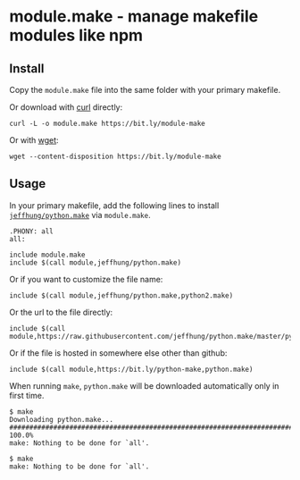 # module.make - manage makefile modules like npm

## Install

Copy the `module.make` file into the same folder with your primary makefile.

Or download with [curl](http://curl.haxx.se/) directly:

	curl -L -o module.make https://bit.ly/module-make

Or with [wget](https://www.gnu.org/software/wget/):

	wget --content-disposition https://bit.ly/module-make

## Usage

In your primary makefile, add the following lines to install [`jeffhung/python.make`](http://github.com/jeffhung/python.make) via `module.make`.

```make
.PHONY: all
all:

include module.make
include $(call module,jeffhung/python.make)
```

Or if you want to customize the file name:

```make
include $(call module,jeffhung/python.make,python2.make)
```

Or the url to the file directly:

```make
include $(call module,https://raw.githubusercontent.com/jeffhung/python.make/master/python.make)
```

Or if the file is hosted in somewhere else other than github:

```make
include $(call module,https://bit.ly/python-make,python.make)
```

When running `make`, `python.make` will be downloaded automatically only in first time.

```console
$ make
Downloading python.make...
######################################################################## 100.0%
make: Nothing to be done for `all'.

$ make
make: Nothing to be done for `all'.
```

